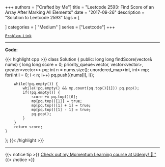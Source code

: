 
+++
authors = ["Crafted by Me"]
title = "Leetcode 2593: Find Score of an Array After Marking All Elements"
date = "2017-09-26"
description = "Solution to Leetcode 2593"
tags = [
    
]
categories = [
    "Medium"
]
series = ["Leetcode"]
+++



[`Problem Link`](https://leetcode.com/problems/find-score-of-an-array-after-marking-all-elements/description/)

---

**Code:**

{{< highlight cpp >}}
class Solution {
public:
    long long findScore(vector<int>& nums) {
        long long score = 0;
        priority_queue<vector<int>, vector<vector<int>>, greater<vector<int>>> pq;
        int n = nums.size();
        unordered_map<int, int> mp;
        for(int i = 0; i < n; i++)
            pq.push({nums[i], i});
        
        while(!pq.empty()) {
            while(!pq.empty() && mp.count(pq.top()[1])) pq.pop();
            if(!pq.empty()) {
                score += pq.top()[0];
                mp[pq.top()[1]] = true;
                mp[pq.top()[1] + 1] = true;
                mp[pq.top()[1] - 1] = true;                
                pq.pop();
            }
        }
        return score;
    }
};
{{< /highlight >}}



---



{{< notice tip >}}
[Check out my Momentum Learning course at Udemy! 🚀 "](https://www.udemy.com/course/blind-75-the-data-structures-and-algorithms-essentials/)
{{< /notice >}}

